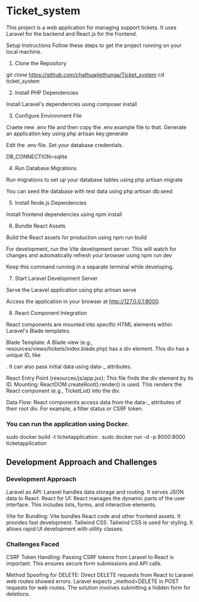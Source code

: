 # Ticket_system

This project is a web application for managing support tickets. It uses Laravel for the backend and React.js for the frontend.

Setup Instructions
Follow these steps to get the project running on your local machine.

1. Clone the Repository

git clone <https://github.com/chathuwijethunga/Ticket_system>
cd ticket_system

2. Install PHP Dependencies

Install Laravel's dependencies using composer install

3. Configure Environment File

Craete new .env file and then copy the .env.example file to that.
Generate an application key using php artisan key:generate

Edit the .env file. Set your database credentials.

DB_CONNECTION=sqlite

4. Run Database Migrations

Run migrations to set up your database tables using php artisan migrate

You can seed the database with test data using php artisan db:seed

5. Install Node.js Dependencies

Install frontend dependencies using npm install

6. Bundle React Assets

Build the React assets for production using npm run build

For development, run the Vite development server. This will watch for changes and automatically refresh your browser using npm run dev

Keep this command running in a separate terminal while developing.

7. Start Laravel Development Server

Serve the Laravel application using php artisan serve

Access the application in your browser at http://127.0.0.1:8000.

8. React Component Integration

React components are mounted into specific HTML elements within Laravel's Blade templates.

Blade Template: A Blade view (e.g., resources/views/tickets/index.blade.php) has a div element. This div has a unique ID, like <div id="ticket-list-root"></div>. It can also pass initial data using data-\_ attributes.

React Entry Point (resources/js/app.jsx): This file finds the div element by its ID.
Mounting: ReactDOM.createRoot().render() is used. This renders the React component (e.g., TicketList) into the div.

Data Flow: React components access data from the data-\_ attributes of their root div. For example, a filter status or CSRF token.

### You can run the application using Docker.

sudo docker build -t ticketapplication .
sudo docker run -d -p 8000:8000 ticketapplication

## Development Approach and Challenges

### Development Approach

Laravel as API: Laravel handles data storage and routing. It serves JSON data to React.
React for UI: React manages the dynamic parts of the user interface. This includes lists, forms, and interactive elements.

Vite for Bundling: Vite bundles React code and other frontend assets. It provides fast development.
Tailwind CSS: Tailwind CSS is used for styling. It allows rapid UI development with utility classes.

### Challenges Faced

CSRF Token Handling: Passing CSRF tokens from Laravel to React is important. This ensures secure form submissions and API calls.

Method Spoofing for DELETE: Direct DELETE requests from React to Laravel web routes showed errors. Laravel expects \_method=DELETE in POST requests for web routes. The solution involves submitting a hidden form for deletions.
